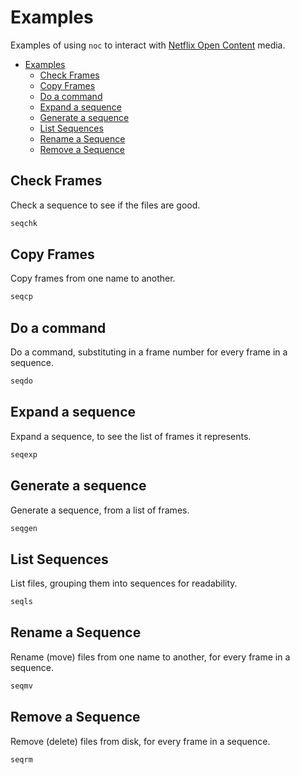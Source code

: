 # Examples

Examples of using `noc` to interact with [Netflix Open Content](https://opencontent.netflix.com/) media.

- [Examples](#examples)
  - [Check Frames](#check-frames)
  - [Copy Frames](#copy-frames)
  - [Do a command](#do-a-command)
  - [Expand a sequence](#expand-a-sequence)
  - [Generate a sequence](#generate-a-sequence)
  - [List Sequences](#list-sequences)
  - [Rename a Sequence](#rename-a-sequence)
  - [Remove a Sequence](#remove-a-sequence)

## Check Frames

Check a sequence to see if the files are good.

```bash
seqchk
```

## Copy Frames

Copy frames from one name to another.

```bash
seqcp
```

## Do a command

Do a command, substituting in a frame number for every frame in a sequence.

```bash
seqdo
```

## Expand a sequence

Expand a sequence, to see the list of frames it represents.

```bash
seqexp
```

## Generate a sequence

Generate a sequence, from a list of frames.

```bash
seqgen
```

## List Sequences

List files, grouping them into sequences for readability.

```bash
seqls
```

## Rename a Sequence

Rename (move) files from one name to another, for every frame in a sequence.

```bash
seqmv
```

## Remove a Sequence

Remove (delete) files from disk, for every frame in a sequence.

```bash
seqrm
```
